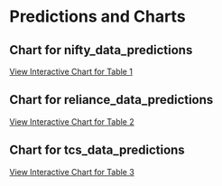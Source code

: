# Predictions and Charts

## Chart for nifty_data_predictions
[View Interactive Chart for Table 1](https://chiragpalan.github.io/model_pipeline_v1/nifty_data_predictions.html)

## Chart for reliance_data_predictions
[View Interactive Chart for Table 2](https://chiragpalan.github.io/model_pipeline_v1/reliance_data_predictions.html)

## Chart for tcs_data_predictions
[View Interactive Chart for Table 3](https://chiragpalan.github.io/model_pipeline_v1/tcs_data_predictions.html)
